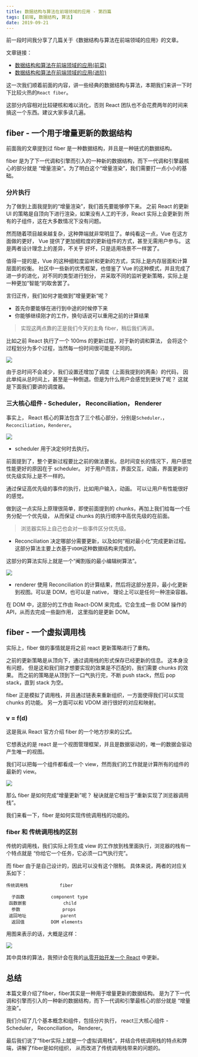 ```yaml
---
title: 数据结构与算法在前端领域的应用 - 第四篇
tags: [前端, 数据结构, 算法]
date: 2019-09-21
---
```



前一段时间我分享了几篇关于《数据结构与算法在前端领域的应用》的文章。

文章链接：

- [数据结构和算法在前端领域的应用(前菜)](https://juejin.im/post/5d3dc8466fb9a07efc49d0a9)
- [数据结构和算法在前端领域的应用(进阶)](https://juejin.im/post/5d4289046fb9a06ad229ad21)

这一次我们顺着前面的内容，讲一些经典的数据结构与算法，本期我们来讲一下时下比较火热的`React fiber`。

这部分内容相对比较硬核和难以消化，否则 React 团队也不会花费两年的时间来搞这一个东西。建议大家多读几遍。

<!-- more -->

## fiber - 一个用于增量更新的数据结构

前面我的文章提到过 fiber 是一种数据结构，并且是一种链式的数据结构。

fiber 是为了下一代调和引擎而引入的一种新的数据结构，而下一代调和引擎最核心的部分就是
“增量渲染”。为了明白这个“增量渲染”，我们需要打一点小小的基础。

### 分片执行

为了做到上面我提到的“增量渲染”，我们首先要能够停下来。
之前 React 的更新 UI 的策略是自顶向下进行渲染，如果没有人工的干涉，React 实际上会更新到
所有的子组件，这在大多数情况下没有问题。

然而随着项目越来越复杂，这种弊端就非常明显了。单纯看这一点，Vue 在这方面做的更好，
Vue 提供了更加细粒度的更新组件的方式，甚至无需用户参与。 这是两者设计理念上的差异，不关乎
好坏，只是适用场景不一样罢了。

值得一提的是，Vue 的这种细粒度监听和更新的方式，实际上是内存层面和计算层面的权衡。
社区中一些新的优秀框架，也借鉴了 Vue 的这种模式，并且完成了进一步的进化，对不同的类型进行划分，
并采取不同的监听更新策略，实际上是一种更加“智能“的取舍罢了。

言归正传，我们如何才能做到”增量更新“呢？

- 首先你要能够在进行到中途的时候停下来
- 你能够继续刚才的工作，换句话说可以重用之前的计算结果

> 实现这两点靠的正是我们今天的主角 fiber，稍后我们再讲。

比如之前 React 执行了一个 100ms 的更新过程，对于新的调和算法，
会将这个过程划分为多个过程，当然每一份时间很可能是不同的。

![](https://lucifer-1259702774.cos.ap-shanghai.myqcloud.com/2019-09-20-112752.jpg)

由于总时间不会减少，我们设置还增加了调度（上面我提到的两条）的代码，
因此单纯从总时间上，甚至是一种倒退。但是为什么用户会感觉到更快了呢？
这就是下面我们要讲的调度器。

### 三大核心组件 - Scheduler， Reconciliation， Renderer

事实上， React 核心的算法包含了三个核心部分，分别是`Scheduler，`， `Reconciliation`，`Renderer`。

![](https://lucifer-1259702774.cos.ap-shanghai.myqcloud.com/2019-09-20-112753.jpg)

- scheduler 用于决定何时去执行。

前面提到了，整个更新过程要比之前的做法要长。总时间变长的情况下，用户感觉性能更好的原因在于
scheduler。 对于用户而言，界面交互，动画，界面更新的优先级实际上是不一样的。

通过保证高优先级的事件的执行，比如用户输入，动画。 可以让用户有性能很好的感觉。

做到这一点实际上原理很简单，即使前面提到的 chunks，再加上我们给每一个任务分配一个优先级，
从而保证 chunks 的执行顺序中高优先级的在前面。

> 浏览器实际上自己也会对一些事件区分优先级。

- Reconciliation 决定哪部分需要更新，以及如何“相对最小化”完成更新过程。
  这部分算法主要上衣基于`VDOM`这种数据结构来完成的。

这部分的算法实际上就是一个“阉割版的最小编辑树算法”。

![](https://lucifer-1259702774.cos.ap-shanghai.myqcloud.com/2019-09-20-112754.jpg)

- renderer 使用 Reconciliation 的计算结果，然后将这部分差异，最小化更新到视图。可以是 DOM，也可以是
  native， 理论上可以是任何一种渲染容器。

在 DOM 中，这部分的工作由 React-DOM 来完成。它会生成一些 DOM 操作的 API，从而去完成一些副作用，
这里指的是更新 DOM。

## fiber - 一个虚拟调用栈

实际上，fiber 做的事情就是将之前 react 更新策略进行了重构。

之前的更新策略是从顶向下，通过调用栈的形式保存已经更新的信息。
这本身没有问题， 但是这和我们刚才想要实现的效果是不匹配的，我们需要 chunks 的效果。
而之前的策略是从顶到下一口气执行完，不断 push stack，然后 pop stack，直到 stack 为空。

fiber 正是模拟了调用栈，并且通过链表来重新组织，一方面使得我们可以实现 chunks 的功能。
另一方面可以和 VDOM 进行很好的对应和映射。

### v = f(d)

这是我从 React 官方介绍 fiber 的一个地方抄来的公式。

它想表达的是 react 是一个视图管理框架，并且是数据驱动的，唯一的数据会驱动产生唯一的视图。

我们可以把每一个组件都看成一个 view，然而我们的工作就是计算所有的组件的最新的 view。

![](https://lucifer-1259702774.cos.ap-shanghai.myqcloud.com/2019-09-20-112755.jpg)

那么 fiber 是如何完成“增量更新”呢？ 秘诀就是它相当于“重新实现了浏览器调用栈”。

我们来看一下，fiber 是如何实现传统调用栈的功能的。

### fiber 和 传统调用栈的区别

传统的调用栈，我们实际上将生成 view 的工作放到栈里面执行，浏览器的栈有一个特点就是
“你给它一个任务，它必须一口气执行完”。

而 fiber 由于是自己设计的，因此可以没有这个限制。 具体来说，两者的对应关系如下：

```
传统调用栈            fiber

  子函数          component type
 函数嵌套              child
  参数                props
 返回地址             parent
  返回值          DOM elements

```

用图来表示的话，大概是这样：



![](https://lucifer-1259702774.cos.ap-shanghai.myqcloud.com/2019-09-20-112757.jpg)

其中具体的算法，我预计会在我的[从零开始开发一个 React](https://github.com/azl397985856/mono-react) 中更新。

## 总结

本篇文章介绍了fiber，fiber其实是一种用于增量更新的数据结构。
是为了下一代调和引擎而引入的一种新的数据结构，而下一代调和引擎最核心的部分就是
“增量渲染”。

我们介绍了几个基本概念和组件，包括分片执行， react三大核心组件 - Scheduler， Reconciliation， Renderer。

最后我们说了“fiber实际上就是一个虚拟调用栈”，并结合传统调用栈的特点和弊端，讲解了fiber是如何组织，
从而改进了传统调用栈带来的问题的。
